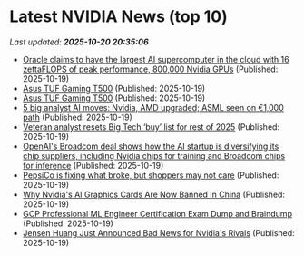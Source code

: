 # Latest NVIDIA News (top 10)
_Last updated: **2025-10-20 20:35:06**_

- [Oracle claims to have the largest AI supercomputer in the cloud with 16 zettaFLOPS of peak performance, 800,000 Nvidia GPUs](https://www.techradar.com/pro/oracle-claims-to-have-the-largest-ai-supercomputer-in-the-cloud-with-16-zettaflops-of-peak-performance-800-000-nvidia-gpus) (Published: 2025-10-19)
- [Asus TUF Gaming T500](https://uk.pcmag.com/desktop-pcs/160813/asus-tuf-gaming-t500) (Published: 2025-10-19)
- [Asus TUF Gaming T500](https://me.pcmag.com/en/old-desktop-pcs/32988/asus-tuf-gaming-t500) (Published: 2025-10-19)
- [5 big analyst AI moves: Nvidia, AMD upgraded; ASML seen on €1,000 path](https://biztoc.com/x/57bd61f3f393c302) (Published: 2025-10-19)
- [Veteran analyst resets Big Tech ‘buy’ list for rest of 2025](https://www.thestreet.com/technology/veteran-analyst-resets-big-tech-buy-list-for-rest-of-2025) (Published: 2025-10-19)
- [OpenAI's Broadcom deal shows how the AI startup is diversifying its chip suppliers, including Nvidia chips for training and Broadcom chips for inference](https://biztoc.com/x/b1369258ba7e4de3) (Published: 2025-10-19)
- [PepsiCo is fixing what broke, but shoppers may not care](https://www.thestreet.com/investing/pepsico-is-fixing-what-broke-but-shoppers-may-not-care) (Published: 2025-10-19)
- [Why Nvidia's AI Graphics Cards Are Now Banned In China](https://www.bgr.com/1996593/why-china-banned-nvidia-ai-graphics-card-reason/) (Published: 2025-10-19)
- [GCP Professional ML Engineer Certification Exam Dump and Braindump](https://www.theserverside.com/blog/Coffee-Talk-Java-News-Stories-and-Opinions/GCP-Professional-ML-Engineer-Certification-Exam-Dump-and-Braindump) (Published: 2025-10-19)
- [Jensen Huang Just Announced Bad News for Nvidia's Rivals](https://biztoc.com/x/2f5608d850e0cf26) (Published: 2025-10-19)
